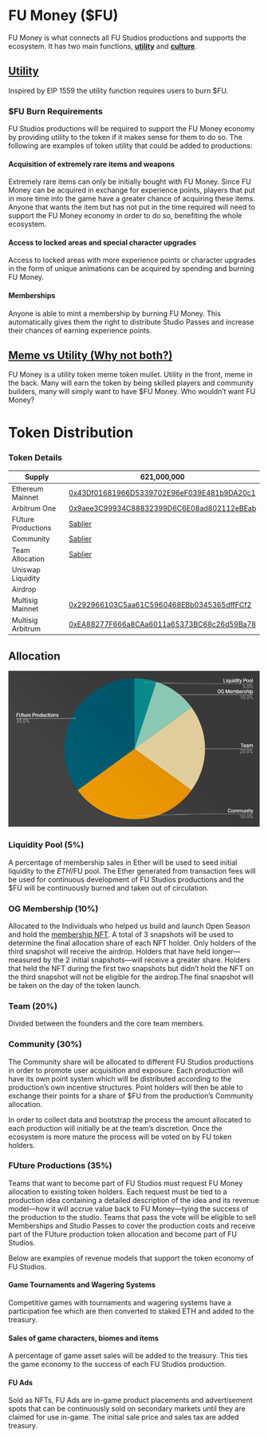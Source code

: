 # FU Money ($FU)

FU Money is what connects all FU Studios productions and supports the ecosystem. It has two main functions, <a href="#utility">**utility**</a> and <a href="#meme">**culture**</a>.

## [Utility](#utility)

Inspired by EIP 1559 the utility function requires users to burn $FU.

### $FU Burn Requirements

FU Studios productions will be required to support the FU Money economy by providing utility to the token if it makes sense for them to do so. The following are examples of token utility that could be added to productions:

#### Acquisition of extremely rare items and weapons

Extremely rare items can only be initially bought with FU Money. Since FU Money can be acquired in exchange for experience points, players that put in more time into the game have a greater chance of acquiring these items. Anyone that wants the item but has not put in the time required will need to support the FU Money economy in order to do so, benefiting the whole ecosystem.

#### Access to locked areas and special character upgrades

Access to locked areas with more experience points or character upgrades in the form of unique animations can be acquired by spending and burning FU Money.

#### Memberships

Anyone is able to mint a membership by burning FU Money. This automatically gives them the right to distribute Studio Passes and increase their chances of earning experience points.

## [Meme vs Utility (Why not both?)](#meme)

FU Money is a utility token meme token mullet. Utility in the front, meme in the back. Many will earn the token by being skilled players and community builders, many will simply want to have $FU Money. Who wouldn’t want FU Money?

# Token Distribution

### Token Details

| Supply             | 621,000,000                                                                                                                                                                                                                                                                                                                                                                                                                                                                                                                                                                                                                                                                                                                                                                                                                                                                                                                                                                                                                                                                                                                                 |
| ------------------ | ------------------------------------------------------------------------------------------------------------------------------------------------------------------------------------------------------------------------------------------------------------------------------------------------------------------------------------------------------------------------------------------------------------------------------------------------------------------------------------------------------------------------------------------------------------------------------------------------------------------------------------------------------------------------------------------------------------------------------------------------------------------------------------------------------------------------------------------------------------------------------------------------------------------------------------------------------------------------------------------------------------------------------------------------------------------------------------------------------------------------------------------- |
| Ethereum Mainnet   | [0x43Df01681966D5339702E96eF039E481b9DA20c1](https://etherscan.io/address/0x43Df01681966D5339702E96eF039E481b9DA20c1)                                                                                                                                                                                                                                                                                                                                                                                                                                                                                                                                                                                                                                                                                                                                                                                                                                                                                                                                                                                                                       |
| Arbitrum One       | [0x9aee3C99934C88832399D6C6E08ad802112eBEab](https://arbiscan.io/address/0x9aee3C99934C88832399D6C6E08ad802112eBEab)                                                                                                                                                                                                                                                                                                                                                                                                                                                                                                                                                                                                                                                                                                                                                                                                                                                                                                                                                                                                                        |
| FUture Productions | [Sablier](https://app.sablier.com/stream/LD2-1-1706)                                                                                                                                                                                                                                                                                                                                                                                                                                                                                                                                                                                                                                                                                                                                                                                                                                                                                                                                                                                                                                                                                        |
| Community          | [Sablier](https://app.sablier.com/stream/LD2-1-1707)                                                                                                                                                                                                                                                                                                                                                                                                                                                                                                                                                                                                                                                                                                                                                                                                                                                                                                                                                                                                                                                                                        |
| Team Allocation    | [Sablier](https://app.sablier.com/?t=search&i=0xfdd9d122b451f549f48c4942c6fa6646d849e8c1-42161-17890,0xfdd9d122b451f549f48c4942c6fa6646d849e8c1-42161-17891,0xfdd9d122b451f549f48c4942c6fa6646d849e8c1-42161-17892,0xfdd9d122b451f549f48c4942c6fa6646d849e8c1-42161-17893,0xfdd9d122b451f549f48c4942c6fa6646d849e8c1-42161-17894,0xfdd9d122b451f549f48c4942c6fa6646d849e8c1-42161-17895,0xfdd9d122b451f549f48c4942c6fa6646d849e8c1-42161-17896,0xfdd9d122b451f549f48c4942c6fa6646d849e8c1-42161-17897,0xfdd9d122b451f549f48c4942c6fa6646d849e8c1-42161-17898,0xfdd9d122b451f549f48c4942c6fa6646d849e8c1-42161-17899,0xfdd9d122b451f549f48c4942c6fa6646d849e8c1-42161-17900,0xfdd9d122b451f549f48c4942c6fa6646d849e8c1-42161-17901,0xfdd9d122b451f549f48c4942c6fa6646d849e8c1-42161-17902,0xfdd9d122b451f549f48c4942c6fa6646d849e8c1-42161-17903,0xfdd9d122b451f549f48c4942c6fa6646d849e8c1-42161-17904,0xfdd9d122b451f549f48c4942c6fa6646d849e8c1-42161-17905,0xfdd9d122b451f549f48c4942c6fa6646d849e8c1-42161-17906,0xfdd9d122b451f549f48c4942c6fa6646d849e8c1-42161-17907,0xfdd9d122b451f549f48c4942c6fa6646d849e8c1-42161-17908&c=42161) |
| Uniswap Liquidity  |                                                                                                                                                                                                                                                                                                                                                                                                                                                                                                                                                                                                                                                                                                                                                                                                                                                                                                                                                                                                                                                                                                                                             |
| Airdrop            |                                                                                                                                                                                                                                                                                                                                                                                                                                                                                                                                                                                                                                                                                                                                                                                                                                                                                                                                                                                                                                                                                                                                             |
| Multisig Mainnet   | [0x292966103C5aa61C5960468EBb0345365dffFCf2](https://debank.com/portfolio/0x292966103C5aa61C5960468EBb0345365dffFCf2)                                                                                                                                                                                                                                                                                                                                                                                                                                                                                                                                                                                                                                                                                                                                                                                                                                                                                                                                                                                                                       |
| Multisig Arbitrum  | [0xEA88277F666a8CAa6011a65373BC68c26d59Ba78](https://debank.com/profile/0xEA88277F666a8CAa6011a65373BC68c26d59Ba78)                                                                                                                                                                                                                                                                                                                                                                                                                                                                                                                                                                                                                                                                                                                                                                                                                                                                                                                                                                                                                         |

## Allocation

![Token Allocation](.gitbook/assets/pie.png)

### Liquidity Pool (5%)

A percentage of membership sales in Ether will be used to seed initial liquidity to the $ETH/$FU pool. The Ether generated from transaction fees will be used for continuous development of FU Studios productions and the $FU will be continuously burned and taken out of circulation.

### OG Membership (10%)

Allocated to the Individuals who helped us build and launch Open Season and hold the [membership NFT](https://opensea.io/collection/fustudiomembership). A total of 3 snapshots will be used to determine the final allocation share of each NFT holder. Only holders of the third snapshot will receive the airdrop. Holders that have held longer—measured by the 2 initial snapshots—will receive a greater share. Holders that held the NFT during the first two snapshots but didn’t hold the NFT on the third snapshot will not be eligible for the airdrop.The final snapshot will be taken on the day of the token launch.

### Team (20%)

Divided between the founders and the core team members.

### Community (30%)

The Community share will be allocated to different FU Studios productions in order to promote user acquisition and exposure. Each production will have its own point system which will be distributed according to the production’s own incentive structures. Point holders will then be able to exchange their points for a share of $FU from the production’s Community allocation.

In order to collect data and bootstrap the process the amount allocated to each production will initially be at the team’s discretion. Once the ecosystem is more mature the process will be voted on by FU token holders.

### FUture Productions (35%)

Teams that want to become part of FU Studios must request FU Money allocation to existing token holders. Each request must be tied to a production idea containing a detailed description of the idea and its revenue model—how it will accrue value back to FU Money—tying the success of the production to the studio. Teams that pass the vote will be eligible to sell Memberships and Studio Passes to cover the production costs and receive part of the FUture production token allocation and become part of FU Studios.

Below are examples of revenue models that support the token economy of FU Studios.

#### Game Tournaments and Wagering Systems

Competitive games with tournaments and wagering systems have a participation fee which are then converted to staked ETH and added to the treasury.

#### Sales of game characters, biomes and items

A percentage of game asset sales will be added to the treasury. This ties the game economy to the success of each FU Studios production.

#### FU Ads

Sold as NFTs, FU Ads are in-game product placements and advertisement spots that can be continuously sold on secondary markets until they are claimed for use in-game. The initial sale price and sales tax are added treasury.
